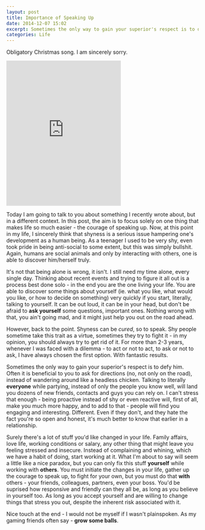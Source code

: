 ```yaml
---
layout: post
title: Importance of Speaking Up
date: 2014-12-07 15:02
excerpt: Sometimes the only way to gain your superior's respect is to defy him. Often it is beneficial to you to ask for directions (no, not only on the road), instead of wandering around like a headless chicken. Talking to literally everyone while partying, instead of only the people you know well, will land you dozens of new friends, contacts and guys you can rely on. I can't stress that enough - being proactive instead of shy or even reactive will, first of all, make you much more happy, and to add to that - people will find you engaging and interesting. Different.
categories: Life
---
```


Obligatory Christmas song. I am sincerely sorry.

<iframe src="https://embed.spotify.com/?uri=spotify:track:5KdPyhcsQ5PvkvPBq6lLti" width="300" height="380" frameborder="0" allowtransparency="true"></iframe>

Today I am going to talk to you about something I recently wrote about, but in a different context. In this post, the aim is to focus solely on one thing that makes life so much easier - the courage of speaking up. Now, at this point in my life, I sincerely think that shyness is a serious issue hampering one's development as a human being. As a teenager I used to be very shy, even took pride in being anti-social to some extent, but this was simply bullshit. Again, humans are social animals and only by interacting with others, one is able to discover him/herself truly.

It's not that being alone is wrong, it isn't. I still need my time alone, every single day. Thinking about recent events and trying to figure it all out is a process best done solo - in the end you are the one living your life. You are able to discover some things about yourself (ie. what you like, what would you like, or how to decide on something) very quickly if you start, literally, talking to yourself. It can be out loud, it can be in your head, but don't be afraid to **ask yourself** some questions, important ones. Nothing wrong with that, you ain't going mad, and it might just help you out on the road ahead.

However, back to the point. Shyness can be *cured*, so to speak. Shy people sometime take this trait as a virtue, sometimes they try to fight it - in my opinion, you should always try to get rid of it. For more than 2-3 years, whenever I was faced with a dilemma - to act or not to act, to ask or not to ask, I have always chosen the first option. With fantastic results.

Sometimes the only way to gain your superior's respect is to defy him. Often it is beneficial to you to ask for directions (no, not only on the road), instead of wandering around like a headless chicken. Talking to literally **everyone** while partying, instead of only the people you know well, will land you dozens of new friends, contacts and guys you can rely on. I can't stress that enough - being proactive instead of shy or even reactive will, first of all, make you much more happy, and to add to that - people will find you engaging and interesting. Different. Even if they don't, and they hate the fact you're so open and honest, it's much better to know that earlier in a relationship.

Surely there's a lot of stuff you'd like changed in your life. Family affairs, love life, working conditions or salary, any other thing that might leave you feeling stressed and insecure. Instead of complaining and whining, which we have a habit of doing, start working at it. What I'm about to say will seem a little like a nice paradox, but you can only fix this stuff **yourself** while working with **others**. You must initiate the changes in your life, gather up the courage to speak up, to fight for your own, but you must do that **with** others - your friends, colleagues, partners, even your boss. You'd be suprised how responsive and friendly can they all be, as long as you believe in yourself too. As long as you accept yourself and are willing to change things that stress you out, despite the inherent risk associated with it.

Nice touch at the end - I would not be myself if I wasn't plainspoken. As my gaming friends often say - **grow some balls**.

